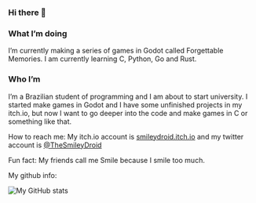 ### Hi there 👋

### What I’m doing
I’m currently making a series of games in Godot called Forgettable Memories. I am currently learning C, Python, Go and Rust.

### Who I’m
I’m a Brazilian student of programming and I am about to start university. I started make games in Godot and I have some unfinished projects in my itch.io, but now I want to go deeper into the code and make games in C or something like that. 

How to reach me: My itch.io account is [smileydroid.itch.io](https://smileydroid.itch.io) and my twitter account is [@TheSmileyDroid](https://twitter.com/TheSmileyDroid)

Fun fact: My friends call me Smile because I smile too much.

My github info:

![My GitHub stats](https://github-readme-stats.vercel.app/api?username=TheSmileyDroid)

<!--
**TheSmileyDroid/TheSmileyDroid** is a ✨ _special_ ✨ repository because its `README.md` (this file) appears on your GitHub profile.



